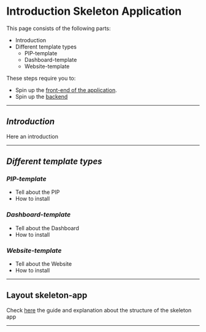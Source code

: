 # Introduction Skeleton Application

This page consists of the following parts:

- Introduction
- Different template types
  - PIP-template
  - Dashboard-template
  - Website-template

These steps require you to: 
- Spin up the [front-end of the application](./docs/frontend.md).
- Spin up the [backend](./docs/backend.md)

---

## _Introduction_

Here an introduction

---

## _Different template types_

### _PIP-template_
- Tell about the PIP
- How to install
### _Dashboard-template_
- Tell about the Dashboard
- How to install
### _Website-template_
- Tell about the Website
- How to install

---

## Layout skeleton-app

Check [here](./layout.md) the guide and explanation about the structure of the skeleton app

---
